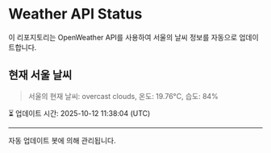
# Weather API Status

이 리포지토리는 OpenWeather API를 사용하여 서울의 날씨 정보를 자동으로 업데이트합니다.

## 현재 서울 날씨
> 서울의 현재 날씨: overcast clouds, 온도: 19.76°C, 습도: 84%

⏳ 업데이트 시간: 2025-10-12 11:38:04 (UTC)

---
자동 업데이트 봇에 의해 관리됩니다.
